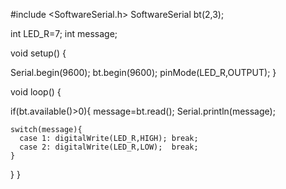 #include <SoftwareSerial.h>
SoftwareSerial bt(2,3);

int LED_R=7;
int message;

void setup() {

  Serial.begin(9600);
  bt.begin(9600);
  pinMode(LED_R,OUTPUT);
}

void loop() {

  if(bt.available()>0){
    message=bt.read();
    Serial.println(message);

    switch(message){
      case 1: digitalWrite(LED_R,HIGH); break;
      case 2: digitalWrite(LED_R,LOW);  break;
    }
  }
}
